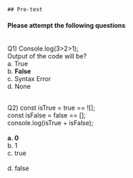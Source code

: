     ## Pre-test
#### Please attempt the following questions

<br>Q1)  Console.log(3>2>1); <br>   Output of the code will be?
<br>a. True
<br>b. <b>False </b>
<br>c. Syntax Error
<br>d. None
<br>


<br>Q2) const isTrue = true == ![]; <br> 
        const isFalse = false == []; <br> 
        console.log(isTrue + isFalse); <br>
<br><b>a.  0 </b>
<br>b. 1
<br>c. true  
<br>d. false
<br>

